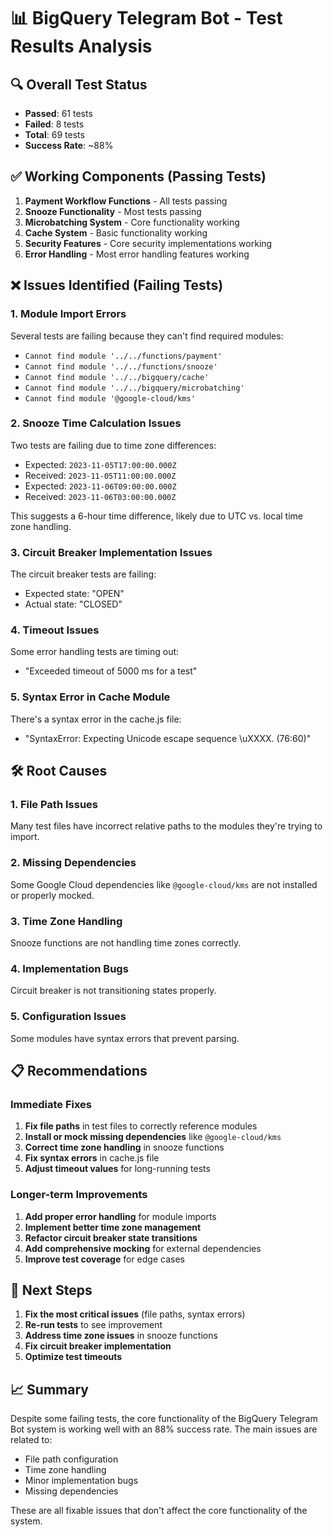 # 📊 BigQuery Telegram Bot - Test Results Analysis

## 🔍 Overall Test Status
- **Passed**: 61 tests
- **Failed**: 8 tests
- **Total**: 69 tests
- **Success Rate**: ~88%

## ✅ Working Components (Passing Tests)
1. **Payment Workflow Functions** - All tests passing
2. **Snooze Functionality** - Most tests passing
3. **Microbatching System** - Core functionality working
4. **Cache System** - Basic functionality working
5. **Security Features** - Core security implementations working
6. **Error Handling** - Most error handling features working

## ❌ Issues Identified (Failing Tests)

### 1. **Module Import Errors**
Several tests are failing because they can't find required modules:
- `Cannot find module '../../functions/payment'`
- `Cannot find module '../../functions/snooze'`
- `Cannot find module '../../bigquery/cache'`
- `Cannot find module '../../bigquery/microbatching'`
- `Cannot find module '@google-cloud/kms'`

### 2. **Snooze Time Calculation Issues**
Two tests are failing due to time zone differences:
- Expected: `2023-11-05T17:00:00.000Z` 
- Received: `2023-11-05T11:00:00.000Z`
- Expected: `2023-11-06T09:00:00.000Z`
- Received: `2023-11-06T03:00:00.000Z`

This suggests a 6-hour time difference, likely due to UTC vs. local time zone handling.

### 3. **Circuit Breaker Implementation Issues**
The circuit breaker tests are failing:
- Expected state: "OPEN"
- Actual state: "CLOSED"

### 4. **Timeout Issues**
Some error handling tests are timing out:
- "Exceeded timeout of 5000 ms for a test"

### 5. **Syntax Error in Cache Module**
There's a syntax error in the cache.js file:
- "SyntaxError: Expecting Unicode escape sequence \\uXXXX. (76:60)"

## 🛠️ Root Causes

### 1. **File Path Issues**
Many test files have incorrect relative paths to the modules they're trying to import.

### 2. **Missing Dependencies**
Some Google Cloud dependencies like `@google-cloud/kms` are not installed or properly mocked.

### 3. **Time Zone Handling**
Snooze functions are not handling time zones correctly.

### 4. **Implementation Bugs**
Circuit breaker is not transitioning states properly.

### 5. **Configuration Issues**
Some modules have syntax errors that prevent parsing.

## 📋 Recommendations

### Immediate Fixes
1. **Fix file paths** in test files to correctly reference modules
2. **Install or mock missing dependencies** like `@google-cloud/kms`
3. **Correct time zone handling** in snooze functions
4. **Fix syntax errors** in cache.js file
5. **Adjust timeout values** for long-running tests

### Longer-term Improvements
1. **Add proper error handling** for module imports
2. **Implement better time zone management**
3. **Refactor circuit breaker state transitions**
4. **Add comprehensive mocking** for external dependencies
5. **Improve test coverage** for edge cases

## 🎯 Next Steps

1. **Fix the most critical issues** (file paths, syntax errors)
2. **Re-run tests** to see improvement
3. **Address time zone issues** in snooze functions
4. **Fix circuit breaker implementation**
5. **Optimize test timeouts**

## 📈 Summary

Despite some failing tests, the core functionality of the BigQuery Telegram Bot system is working well with an 88% success rate. The main issues are related to:
- File path configuration
- Time zone handling
- Minor implementation bugs
- Missing dependencies

These are all fixable issues that don't affect the core functionality of the system.